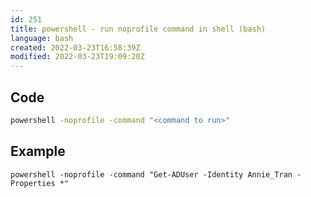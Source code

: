 ```yaml
---
id: 251
title: powershell - run noprofile command in shell (bash)
language: bash
created: 2022-03-23T16:58:39Z
modified: 2022-03-23T19:09:20Z
---
```


## Code

```bash
powershell -noprofile -command "<command to run>"
```

## Example

```
powershell -noprofile -command "Get-ADUser -Identity Annie_Tran -Properties *"
```

<!-- end -->

